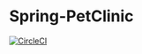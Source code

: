 # Spring-PetClinic

[![CircleCI](https://circleci.com/gh/donatelj/Spring-PetClinic.svg?style=svg)](https://circleci.com/gh/donatelj/Spring-PetClinic)